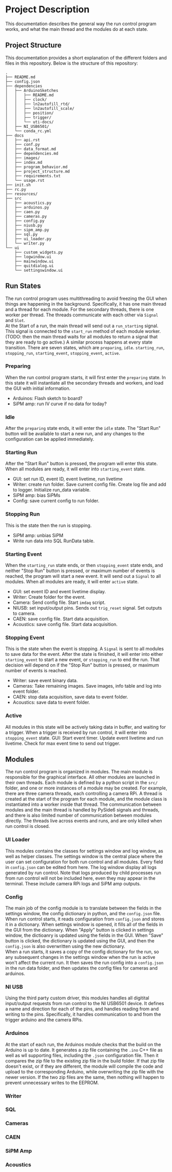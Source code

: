 # Project Description
This documentation describes the general way the run control program works, and what the main thread and the modules do at each state.

## Project Structure
This documentation provides a short explanation of the different folders and files in this repository. Below is the 
structure of this repository:
```
.
├── README.md
├── config.json
├── dependencies
│   ├── ArduinoSketches
│   │   ├── README.md
│   │   ├── clock/
│   │   ├── ln2autofill_rtd/
│   │   ├── ln2autofill_scale/
│   │   ├── position/
│   │   ├── trigger/
│   │   └── uti-docs/
│   ├── NI_USB6501/
│   └── conda_rc.yml
├── docs
│   ├── api.rst
│   ├── conf.py
│   ├── data_format.md
│   ├── dependencies.md
│   ├── images/
│   ├── index.md
│   ├── program_behavior.md
│   ├── project_structure.md
│   ├── requirements.txt
│   └── usage.rst
├── init.sh
├── rc.py
├── resources/
├── src
│   ├── acoustics.py
│   ├── arduinos.py
│   ├── caen.py
│   ├── cameras.py
│   ├── config.py
│   ├── niusb.py
│   ├── sipm_amp.py
│   ├── sql.py
│   ├── ui_loader.py
│   └── writer.py
└── ui
    ├── custom_widgets.py
    ├── logwindow.ui
    ├── mainwindow.ui
    ├── quitdialog.ui
    └── settingswindow.ui
```

## Run States
The run control program uses multithreading to avoid freezing the GUI when things are happening in the background. Specifically, it has one main thread and a thread for each module. For the secondary threads, there is one worker per thread. The threads communicate with each other via `Signal` and `Slot`.  
At the Start of a run, the main thread will send out a `run_starting` signal. This signal is connected to the `start_run` method of each module worker. (TODO: then the main thread waits for all modules to return a signal that they are ready to go active.) A similar process happens at every state transition.
There are seven states, which are `preparing`, `idle`. `starting_run`, `stopping_run`, `starting_event`, `stopping_event`, `active`. 

### Preparing
When the run control program starts, it will first enter the `preparing` state. In this state it will instantiate all the secondary threads and workers, and load the GUI with initial information.
- Arduinos: Flash sketch to board?
- SiPM amp: run IV curve if no data for today?

### Idle
After the `preparing` state ends, it will enter the `idle` state. The "Start Run" button will be available to start a new run, and any changes to the configuration can be applied immediately.

### Starting Run
After the "Start Run" button is pressed, the program will enter this state. When all modules are ready, it will enter into `starting_event` state.
- GUI: set run ID, event ID, event livetime, run livetime
- Writer: create run folder. Save current config file. Create log file and add to logger. Initialize run_data variable.
- SiPM amp: bias SiPMs
- Config: save current config to run folder.

### Stopping Run
This is the state then the run is stopping.
- SiPM amp: unbias SiPM
- Write run data into SQL RunData table.

### Starting Event
When the `starting_run` state ends, or then `stopping_event` state ends, and neither "Stop Run" button is pressed, or maximum number of events is reached, the program will start a new event. It will send out a `Signal` to all modules. When all modules are ready, it will enter `active` state.
- GUI: set event ID and event livetime display.
- Writer: Create folder for the event.
- Camera: Send config file. Start `imdaq` script.
- NIUSB: set input/output pins. Sends out `trig_reset` signal. Set outputs to camera.
- CAEN: save config file. Start data acquisition.
- Acoustics: save config file. Start data acquisition.

### Stopping Event
This is the state when the event is stopping. A `Signal` is sent to all modules to save data for the event. After the state is finished, it will enter into either `starting_event` to start a new event, or `stopping_run` to end the run. That decision will depend on if the "Stop Run" button is pressed, or maximum number of events is reached.
- Writer: save event binary data.
- Cameras: Take remaining images. Save images, info table and log into event folder.
- CAEN: stop data acquisition, save data to event folder.
- Acoustics: save data to event folder.

### Active
All modules in this state will be actively taking data in buffer, and waiting for a trigger. When a trigger is received by run control, it will enter into `stopping_event` state.
GUI: Start event timer. Update event livetime and run livetime. Check for max event time to send out trigger.

## Modules
The run control program is organized in modules. The main module is responsible for the graphical interface. All other modules are launched in their own threads. Each module is defined by a python script in the `src/` folder, and one or more instances of a module may be created. For example, there are three camera threads, each controlling a camera RPi. A thread is created at the start of the program for each module, and the module class is instantiated into a worker inside that thread. The communication between modules and the main thread is handled by PySide6 signals and threads, and there is also limited number of communication between modules directly. The threads live across events and runs, and are only killed when run control is closed.

### UI Loader
This modules contains the classes for settings window and log window, as well as helper classes. The settings window is the central place where the user can set configuration for both run control and all modules. Every field in `config.json` can be edited from here. The log window display all logs generated by run control. Note that logs produced by child processes run from run control will not be included here, even they may appear in the terminal. These include camera RPi logs and SiPM amp outputs.

### Config
The main job of the config module is to translate between the fields in the settings window, the config dictionary in python, and the `config.json` file. When run control starts, it reads configuration from `config.json` and stores it in a dictionary. When settings window is opened, it fills all of the fields in the GUI from the dictionary. When "Apply" button is clicked in settings window, the dictioanry is updated using the fields in the GUI. When "Save" button is clicked, the dictionary is updated using the GUI, and then the `config.json` is also overwritten using the new dictionary.  
When a run starts, it saves a copy of the config dictionary for the run, so any subsequent changes in the settings window when the run is active won't affect the current run. It then saves the run config into a `config.json` in the run data folder, and then updates the config files for cameras and arduinos.

### NI USB
Using the third party custom driver, this modules handles all digitital input/output requests from run control to the NI USB6501 device. It defines a name and direction for each of the pins, and handles reading from and writing to the pins. Specifically, it handles communication to and from the trigger arduino and the camera RPis. 

### Arduinos
At the start of each run, the Arduinos module checks that the build on the Arduino is up to date. It generates a zip file containing the `.ino` C++ file as well as wll supporting files, including the `.json` configuration file. Then it compares the zip file to the existing zip file in the build folder. If that zip file doesn't exist, or if they are different, the module will compile the code and upload to the corresponding Arduino, while overwriting the zip file with the newer version. If the two zip files are the same, then nothing will happen to prevent unnecessary writes to the EEPROM.

### Writer

### SQL

### Cameras

### CAEN

### SiPM Amp

### Acoustics
